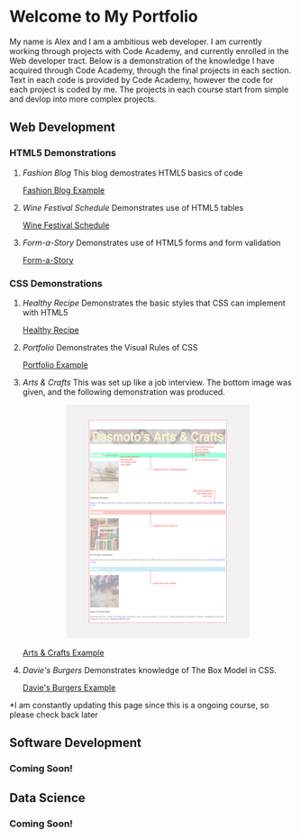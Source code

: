 # Welcome to My Portfolio

My name is Alex and I am a ambitious web developer. I am currently working through projects with Code Academy, and currently enrolled in the Web developer tract. Below is a demonstration of the knowledge I have acquired through Code Academy, through the final projects in each section. Text in each code is provided by Code Academy, however the code for each project is coded by me. The projects in each course start from simple and devlop into more complex projects.

## Web Development

### HTML5 Demonstrations

  1. *Fashion Blog*
      This blog demostrates HTML5 basics of code
      
       [Fashion Blog Example](https://williamalexmorgan.github.io/MyCodeAcademyProjects/WebDevelopment/HTML/FashionBlogExample.html)
      
  2. *Wine Festival Schedule*
      Demonstrates use of HTML5 tables
      
        [Wine Festival Schedule](https://williamalexmorgan.github.io/MyCodeAcademyProjects/WebDevelopment/HTML/WineFestival/WineFestivalScheduleExample.html)
        
   3. *Form-a-Story*
        Demonstrates use of HTML5 forms and form validation
 
         [Form-a-Story](https://williamalexmorgan.github.io/MyCodeAcademyProjects/WebDevelopment/HTML/Form-a-Story/Form-a-Story.html)
         
### CSS Demonstrations

  1. *Healthy Recipe*
      Demonstrates the basic styles that CSS can implement with HTML5
      
        [Healthy Recipe](https://williamalexmorgan.github.io/MyCodeAcademyProjects/WebDevelopment/CSS/HealthyRecipe/Recipe.html)
        
  2. *Portfolio*
      Demonstrates the Visual Rules of CSS
      
        [Portfolio Example](https://williamalexmorgan.github.io/MyCodeAcademyProjects/WebDevelopment/CSS/Portfolio/Portfolio.html)
        
  3. *Arts & Crafts*
      This was set up like a job interview. The bottom image was given, and the following demonstration was produced.
      
      <p align="center">
        <img src="WebDevelopment/CSS/Arts&Crafts/dasmotos-arts_redline.jpg" width="325" height="415"/> </p>
  
        [Arts & Crafts Example](https://williamalexmorgan.github.io/MyCodeAcademyProjects/WebDevelopment/CSS/Arts&Crafts/Arts&Crafts.html) 
 
  4. *Davie's Burgers*
      Demonstrates knowledge of The Box Model in CSS.
      
      [Davie's Burgers Example](https://williamalexmorgan.github.io/MyCodeAcademyProjects/WebDevelopment/CSS/DaviesBurgers/index.html) 
   
*I am constantly updating this page since this is a ongoing course, so please check back later
## Software Development
### Coming Soon!
## Data Science
### Coming Soon!
